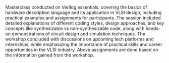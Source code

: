 Masterclass conducted on Verilog essentials, covering the basics of hardware description language and its application in VLSI design, including practical examples and assignments for participants. The session included detailed explanations of different coding styles, design approaches, and key concepts like synthesizable vs non-synthesizable code, along with hands-on demonstrations of circuit design and simulation techniques. The workshop concluded with discussions on upcoming tech platforms and internships, while emphasizing the importance of practical skills and career opportunities in the VLSI industry. Above assignments are done based on the information gained from the workshop.
